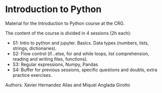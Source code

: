 # Introduction to Python
Material for the Introduction to Python course at the CRG.

The content of the course is divided in 4 sessions (2h each):

- S1: Intro to python and jupyter. Basics. Data types (numbers, lists, strings, dictionaries).
- S2: Flow control (if...else, for and while loops, list comprehension, reading and writing files, functions).
- S3: Regular expressions, Numpy, Pandas
- S4: Buffer for previous sessions, specific questions and doubts, extra practice exercises.

Authors: Xavier Hernandez Alias and Miquel Anglada Girotto

